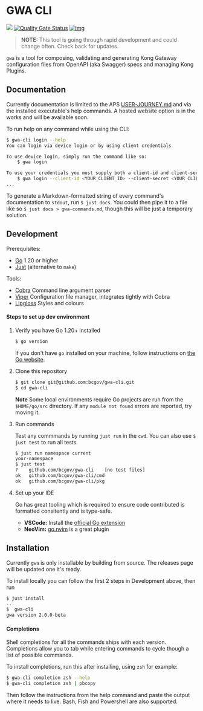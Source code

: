 # GWA CLI

<img src="https://github.com/bcgov/gwa-cli/workflows/Build/badge.svg"></img>
[![Quality Gate Status](https://sonarcloud.io/api/project_badges/measure?project=gwa-cli&metric=alert_status)](https://sonarcloud.io/dashboard?id=gwa-cli)
[![img](https://img.shields.io/badge/Lifecycle-Stable-97ca00)](https://github.com/bcgov/repomountie/blob/master/doc/lifecycle-badges.md)

> **NOTE:** This tool is going through rapid development and could change often. Check back for updates.

`gwa` is a tool for composing, validating and generating Kong Gateway configuration files from OpenAPI (aka Swagger) specs and managing Kong Plugins.

## Documentation

Currently documentation is limited to the APS [USER-JOURNEY.md](https://github.com/bcgov/gwa-api/blob/dev/USER-JOURNEY.md) and via the installed executable's help commands. A hosted website option is in the works and will be available soon.

To run help on any command while using the CLI:

```sh
$ gwa-cli login --help
You can login via device login or by using client credentials

To use device login, simply run the command like so:
    $ gwa login

To use your credentials you must supply both a client-id and client-secret:
    $ gwa login --client-id <YOUR_CLIENT_ID> --client-secret <YOUR_CLIENT_SECRET>
...

```

To generate a Markdown-formatted string of every command's documentation to `stdout`, run `$ just docs`. You could then pipe it to a file like so `$ just docs > gwa-commands.md`, though this will be just a temporary solution.

## Development

Prerequisites:
- [Go](https://go.dev) 1.20 or higher
- [Just](https://github.com/casey/just) (alternative to `make`)

Tools:
- [Cobra](https://cobra.dev/) Command line argument parser
- [Viper](https://github.com/spf13/viper) Configuration file manager, integrates tightly with Cobra
- [Lipgloss](https://github.com/charmbracelet/lipgloss) Styles and colours

#### Steps to set up dev environment

1. Verify you have Go 1.20+ installed

   ```sh
   $ go version
   ```
   If you don't have `go` installed on your machine, follow instructions on [the Go website](https://golang.org/doc/install).

2. Clone this repository

   ```sh
   $ git clone git@github.com:bcgov/gwa-cli.git
   $ cd gwa-cli
   ```
   **Note** Some local environments require Go projects are run from the `$HOME/go/src` directory. If any `module not found` errors are reported, try moving it.

3. Run commands

   Test any commmands by running `just run` in the `cwd`. You can also use `$ just test` to run all tests.

   ```sh
   $ just run namespace current
   your-namespace
   $ just test
   ?   	github.com/bcgov/gwa-cli	[no test files]
   ok  	github.com/bcgov/gwa-cli/cmd
   ok  	github.com/bcgov/gwa-cli/pkg
   ```

4. Set up your IDE

   Go has great tooling which is required to ensure code contributed is formatted consitently and is type-safe.

   - **VSCode:** Install the [official Go extension](https://marketplace.visualstudio.com/items?itemName=golang.Go)
   - **NeoVim:** [go.nvim](https://github.com/ray-x/go.nvim) is a great plugin

## Installation

Currently `gwa` is only installable by building from source. The releases page will be updated one it's ready.

To install locally you can follow the first 2 steps in Development above, then run

```sh
$ just install
...
$  gwa-cli
gwa version 2.0.0-beta
```

#### Completions

Shell completions for all the commands ships with each version. Completions allow you to tab while entering commands to cycle though a list of possible commands.

To install completions, run this after installing, using `zsh` for example:

```sh
$ gwa-cli completion zsh --help
$ gwa-cli completion zsh | pbcopy
```

Then follow the instructions from the help command and paste the output where it needs to live. Bash, Fish and Powershell are also supported.
